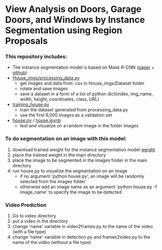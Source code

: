 # View Analysis on Doors, Garage Doors, and Windows by Instance Segmentation using Region Proposals

### This repository includes:
* The instance segmentation model is based on Mask R-CNN ([paper](https://arxiv.org/abs/1703.06870) + [github](https://github.com/matterport/Mask_RCNN))
* [House_imgs/processing_data.py](House_imgs/processing_data.py)
    * get images and data from .csv in House_imgs/Dataset folder
    * rotate and save images
    * save a dataset in a form of a list of python dict(index, img_name, width, height, coordinates, class, URL)
* [training_house.py](training_house.py)
    * train the dataset generated from processing_data.py
    * use the first 6,000 images as a validation set
* [house.py](house.py) / [house.ipynb](house.ipynb)
    * test and visualize on a random image in the folder images

### To do segmentation on an image with this model:
1. download trained weight for the instance segmentation model [weight](https://github.com/songwongtp/Mask_RCNN_ViewAnalysis/releases/tag/v0.2)
2. place the trained weight in the main directory
3. place the image to be segmented in the images folder in the main directory
4. run house.py to visualize the segmentation on an image
    * if no argument 'python house.py', an image will be randomly selected from the images folder
    * otherwise add an image name as an argument 'python house.py -f image_name' to specify the image to be detected

### Video Prediction
1. Go to video directory
2. put a video in the directory
3. change 'name' variable in video2frames.py to the name of the video (with a file type)
4. change 'name' variable in detection.py and frames2video.py to the name of the video (without a file type)
